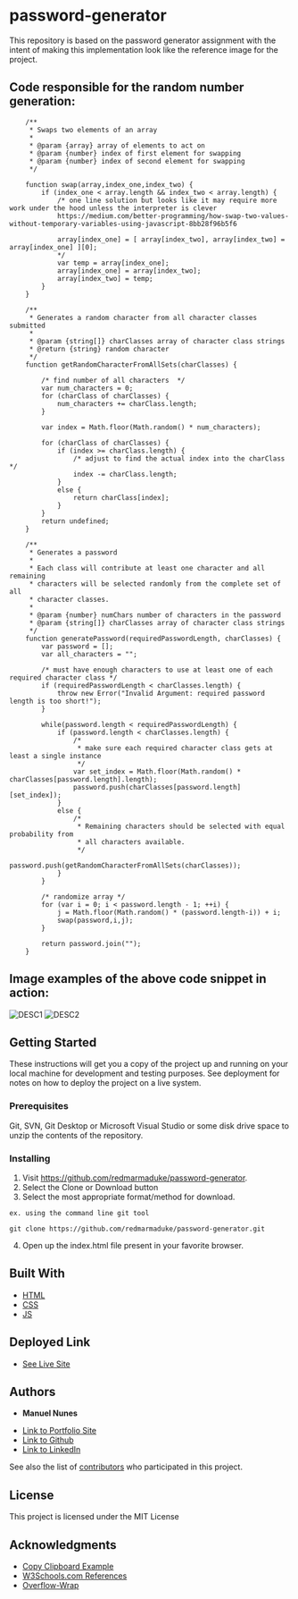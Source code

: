 # password-generator

This repository is based on the password generator assignment with the intent of making this implementation
look like the reference image for the project.

## Code responsible for the random number generation:

        /**
         * Swaps two elements of an array
         *
         * @param {array} array of elements to act on
         * @param {number} index of first element for swapping
         * @param {number} index of second element for swapping
         */

        function swap(array,index_one,index_two) {
            if (index_one < array.length && index_two < array.length) {
                /* one line solution but looks like it may require more work under the hood unless the interpreter is clever
                https://medium.com/better-programming/how-swap-two-values-without-temporary-variables-using-javascript-8bb28f96b5f6
                
                array[index_one] = [ array[index_two], array[index_two] = array[index_one] ][0];
                */
                var temp = array[index_one];
                array[index_one] = array[index_two];
                array[index_two] = temp;
            }
        }

        /**
         * Generates a random character from all character classes submitted
         *
         * @param {string[]} charClasses array of character class strings
         * @return {string} random character
         */
        function getRandomCharacterFromAllSets(charClasses) {

            /* find number of all characters  */
            var num_characters = 0;
            for (charClass of charClasses) {
                num_characters += charClass.length;
            }

            var index = Math.floor(Math.random() * num_characters);

            for (charClass of charClasses) {                
                if (index >= charClass.length) {
                    /* adjust to find the actual index into the charClass */
                    index -= charClass.length;
                }
                else {
                    return charClass[index];
                }
            }
            return undefined;
        }

        /**
         * Generates a password
         *
         * Each class will contribute at least one character and all remaining
         * characters will be selected randomly from the complete set of all
         * character classes.
         *
         * @param {number} numChars number of characters in the password
         * @param {string[]} charClasses array of character class strings
         */
        function generatePassword(requiredPasswordLength, charClasses) {
            var password = [];
            var all_characters = "";
            
            /* must have enough characters to use at least one of each required character class */
            if (requiredPasswordLength < charClasses.length) {
                throw new Error("Invalid Argument: required password length is too short!"); 
            }

            while(password.length < requiredPasswordLength) {
                if (password.length < charClasses.length) {
                    /* 
                     * make sure each required character class gets at least a single instance 
                     */
                    var set_index = Math.floor(Math.random() * charClasses[password.length].length);
                    password.push(charClasses[password.length][set_index]);
                }
                else {
                    /* 
                     * Remaining characters should be selected with equal probability from
                     * all characters available.
                     */
                    password.push(getRandomCharacterFromAllSets(charClasses));
                }
            }

            /* randomize array */
            for (var i = 0; i < password.length - 1; ++i) {
                j = Math.floor(Math.random() * (password.length-i)) + i;
                swap(password,i,j);
            }
            
            return password.join("");
        }

## Image examples of the above code snippet in action:

![DESC1](IMAGE1.PNG)
![DESC2](IMAGE2.PNG)

## Getting Started

These instructions will get you a copy of the project up and running on your local machine for development and testing purposes. See deployment for notes on how to deploy the project on a live system.

### Prerequisites

Git, SVN, Git Desktop or Microsoft Visual Studio or some disk drive
space to unzip the contents of the repository.

### Installing

1) Visit https://github.com/redmarmaduke/password-generator.
2) Select the Clone or Download button
3) Select the most appropriate format/method for download. 
```
ex. using the command line git tool

git clone https://github.com/redmarmaduke/password-generator.git

```

4) Open up the index.html file present in your favorite browser.

## Built With

* [HTML](https://developer.mozilla.org/en-US/docs/Web/HTML)
* [CSS](https://developer.mozilla.org/en-US/docs/Web/CSS)
* [JS](https://developer.mozilla.org/en-US/docs/Web/JavaScript)

## Deployed Link

* [See Live Site](https://redmarmaduke.github.io/password-generator/)


## Authors

* **Manuel Nunes** 

- [Link to Portfolio Site](https://redmarmaduke.github.io/password-generator/)
- [Link to Github](https://github.com/redmarmaduke/)
- [Link to LinkedIn](https://www.linkedin.com/)

See also the list of [contributors](https://redmarmaduke.github.io/password-generator/contributors) who participated in this project.

## License

This project is licensed under the MIT License 

## Acknowledgments

* [Copy Clipboard Example](https://www.w3schools.com/howto/howto_js_copy_clipboard.asp)
* [W3Schools.com References](https://www.w3schools.com/)
* [Overflow-Wrap](https://css-tricks.com/almanac/properties/o/overflow-wrap/)